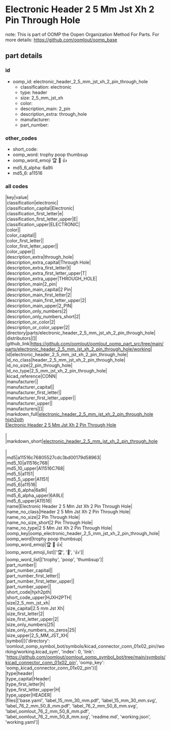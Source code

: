 # Electronic Header 2 5 Mm Jst Xh 2 Pin Through Hole  

note: This is part of OOMP the Oopen Organization Method For Parts. For more details: https://github.com/oomlout/oomp_base

##  part details





### id
* oomp_id: electronic_header_2_5_mm_jst_xh_2_pin_through_hole
  * classification: electronic
  * type: header
  * size: 2_5_mm_jst_xh
  * color: 
  * description_main: 2_pin
  * description_extra: through_hole
  * manufacturer: 
  * part_number: 

### other_codes
* short_code: 
* oomp_word: trophy poop thumbsup
* oomp_word_emoji :trophy: :poop: :thumbsup:
* md5_6_alpha: 6a9li
* md5_6: a11516

### all codes 
|key|value|  
|classification|electronic|  
|classification_capital|Electronic|  
|classification_first_letter|e|  
|classification_first_letter_upper|E|  
|classification_upper|ELECTRONIC|  
|color||  
|color_capital||  
|color_first_letter||  
|color_first_letter_upper||  
|color_upper||  
|description_extra|through_hole|  
|description_extra_capital|Through Hole|  
|description_extra_first_letter|t|  
|description_extra_first_letter_upper|T|  
|description_extra_upper|THROUGH_HOLE|  
|description_main|2_pin|  
|description_main_capital|2 Pin|  
|description_main_first_letter|2|  
|description_main_first_letter_upper|2|  
|description_main_upper|2_PIN|  
|description_only_numbers|2|  
|description_only_numbers_short|2|  
|description_or_color|2|  
|description_or_color_upper|2|  
|directory|parts/electronic_header_2_5_mm_jst_xh_2_pin_through_hole|  
|distributors|[]|  
|github_link|https://github.com/oomlout/oomlout_oomp_part_src/tree/main/parts/electronic_header_2_5_mm_jst_xh_2_pin_through_hole/working|  
|id|electronic_header_2_5_mm_jst_xh_2_pin_through_hole|  
|id_no_class|header_2_5_mm_jst_xh_2_pin_through_hole|  
|id_no_size|2_pin_through_hole|  
|id_no_type|2_5_mm_jst_xh_2_pin_through_hole|  
|kicad_reference|CONN|  
|manufacturer||  
|manufacturer_capital||  
|manufacturer_first_letter||  
|manufacturer_first_letter_upper||  
|manufacturer_upper||  
|manufacturers|[]|  
|markdown_full|[electronic_header_2_5_mm_jst_xh_2_pin_through_hole](https://github.com/oomlout/oomlout_oomp_part_src/tree/main/parts/electronic_header_2_5_mm_jst_xh_2_pin_through_hole/working)<br>[hjxh2pth](https://github.com/oomlout/oomlout_oomp_part_src/tree/main/parts/electronic_header_2_5_mm_jst_xh_2_pin_through_hole/working)<br>[Electronic Header 2 5 Mm Jst Xh 2 Pin Through Hole](https://github.com/oomlout/oomlout_oomp_part_src/tree/main/parts/electronic_header_2_5_mm_jst_xh_2_pin_through_hole/working)<br><br>|  
|markdown_short|[electronic_header_2_5_mm_jst_xh_2_pin_through_hole](https://github.com/oomlout/oomlout_oomp_part_src/tree/main/parts/electronic_header_2_5_mm_jst_xh_2_pin_through_hole/working)<br><br>|  
|md5|a11516c76805527cdc3bd00179d58963|  
|md5_10|a11516c768|  
|md5_10_upper|A11516C768|  
|md5_5|a1151|  
|md5_5_upper|A1151|  
|md5_6|a11516|  
|md5_6_alpha|6a9li|  
|md5_6_alpha_upper|6A9LI|  
|md5_6_upper|A11516|  
|name|Electronic Header 2 5 Mm Jst Xh 2 Pin Through Hole|  
|name_no_class|Header 2 5 Mm Jst Xh 2 Pin Through Hole|  
|name_no_size|2 Pin Through Hole|  
|name_no_size_short|2 Pin Through Hole|  
|name_no_type|2 5 Mm Jst Xh 2 Pin Through Hole|  
|oomp_key|oomp_electronic_header_2_5_mm_jst_xh_2_pin_through_hole|  
|oomp_word|trophy poop thumbsup|  
|oomp_word_emoji|:trophy: :poop: :thumbsup:|  
|oomp_word_emoji_list|[':trophy:', ':poop:', ':thumbsup:']|  
|oomp_word_list|['trophy', 'poop', 'thumbsup']|  
|part_number||  
|part_number_capital||  
|part_number_first_letter||  
|part_number_first_letter_upper||  
|part_number_upper||  
|short_code|hjxh2pth|  
|short_code_upper|HJXH2PTH|  
|size|2_5_mm_jst_xh|  
|size_capital|2.5 mm Jst Xh|  
|size_first_letter|2|  
|size_first_letter_upper|2|  
|size_only_numbers|25|  
|size_only_numbers_no_zeros|25|  
|size_upper|2_5_MM_JST_XH|  
|symbol|[{'directory': 'oomlout_oomp_symbol_bot/symbols/kicad_connector_conn_01x02_pin//working/working.kicad_sym', 'index': 0, 'link': 'https://github.com/oomlout/oomlout_oomp_symbol_bot/tree/main/symbols/kicad_connector_conn_01x02_pin', 'oomp_key': 'oomp_kicad_connector_conn_01x02_pin'}]|  
|type|header|  
|type_capital|Header|  
|type_first_letter|h|  
|type_first_letter_upper|H|  
|type_upper|HEADER|  
|files|['base.yaml', 'label_15_mm_30_mm.pdf', 'label_15_mm_30_mm.svg', 'label_76_2_mm_50_8_mm.pdf', 'label_76_2_mm_50_8_mm.svg', 'label_oomlout_76_2_mm_50_8_mm.pdf', 'label_oomlout_76_2_mm_50_8_mm.svg', 'readme.md', 'working.json', 'working.yaml']|  
